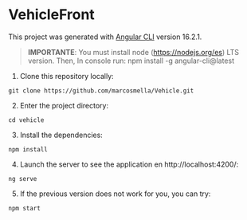 # VehicleFront

This project was generated with [Angular CLI](https://github.com/angular/angular-cli) version 16.2.1.

> **IMPORTANTE**: You must install node (https://nodejs.org/es) LTS version.
> Then, In console run: npm install -g angular-cli@latest

1. Clone this repository locally:

```console
git clone https://github.com/marcosmella/Vehicle.git
```

2. Enter the project directory:

```console
cd vehicle
```

3. Install the dependencies:

```console
npm install
```

4. Launch the server to see the application en http://localhost:4200/:

```console
ng serve
```
5. If the previous version does not work for you, you can try:

```console
npm start
```
